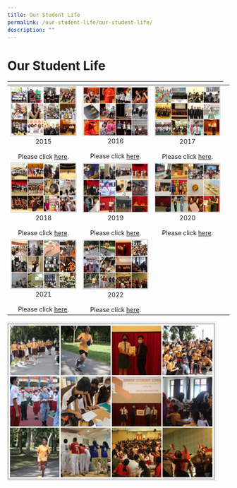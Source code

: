 ```yaml
---
title: Our Student Life
permalink: /our-student-life/our-student-life/
description: ""
---
```

# Our Student Life
<table>
<thead>
  <tr>
    <th></th>
    <th></th>
    <th></th>
  </tr>
</thead>
<tbody>
  <tr>
    <td style="text-align: center;"><img src="/images/Our%20Student%20Life/2015.png" alt="2015.PNG"><br>2015<br><br>Please click <a href="https://www.flickr.com/photos/dunmansecondary/collections/72157650202286507/" target="_blank">here</a>.<br></td>
    <td style="text-align: center;"><img src="/images/Our%20Student%20Life/2016.png" alt="2016.PNG"><br>2016<br><br>Please click <a href="https://www.flickr.com/photos/dunmansecondary/collections/72157661893601593/" target="_blank">here</a>.<br></td>
    <td style="text-align: center;"><img src="/images/Our%20Student%20Life/2017.png" alt="2017.PNG"><br>2017<br><br>Please click <a href="https://www.flickr.com/photos/dunmansecondary/collections/72157676416368984/" target="_blank">here</a>.<br></td>
  </tr>
  <tr>
    <td style="text-align: center;"><img src="/images/Our%20Student%20Life/2018.png" alt="2018.PNG"><br>2018<br><br>Please click <a href="https://www.flickr.com/photos/dunmansecondary/collections/72157711370788906/" target="_blank">here</a>.<br></td>
    <td style="text-align: center;"><img src="/images/Our%20Student%20Life/2019.png" alt="2019.PNG"><br>2019<br><br>Please click <a href="https://www.flickr.com/photos/dunmansecondary/collections/72157711371341647/" target="_blank">here</a>.<br></td>
    <td style="text-align: center;"><img src="/images/Our%20Student%20Life/2020.png" alt="2020.PNG"><br>2020<br><br>Please click <a href="https://www.flickr.com/photos/dunmansecondary/collections/72157717046618511/" target="_blank">here</a>.<br></td>
  </tr>
  <tr>
    <td style="text-align: center;"><img src="/images/Our%20Student%20Life/2021.png" alt="2021.JPG"><br>2021<br><br>Please click <a href="https://www.flickr.com/photos/dunmansecondary/collections/72157719745220144/" target="_blank">here</a>.</td>
 <td style="text-align: center;"><img src="/images/Our%20Student%20Life/2022.png" alt="2022.png"><br>2022<br><br>Please click <a href="https://www.flickr.com/photos/dunmansecondary/collections/72157721180438009/" target="_blank">here</a>.<br></td>
    <td> <br><br></td>
    <td> <br></td>
  </tr>
</tbody>
</table>

![](/images/Our%20Student%20Life/2022.png)
